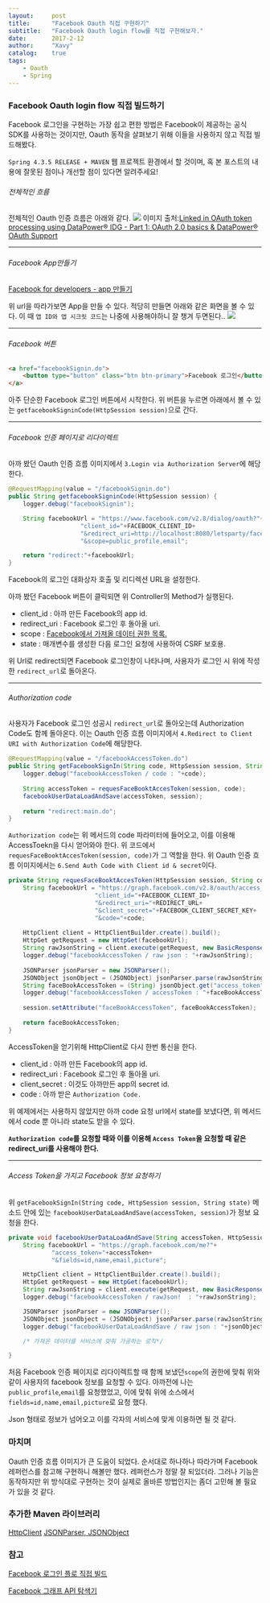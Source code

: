 ```yaml
---
layout:     post
title:      "Facebook Oauth 직접 구현하기"
subtitle:   "Facebook Oauth login flow를 직접 구현해보자."
date:       2017-2-12
author:     "Xavy"
catalog:    true
tags:
    - Oauth
    - Spring
---
```


### Facebook Oauth login flow 직접 빌드하기
Facebook 로그인을 구현하는 가장 쉽고 편한 방법은 Facebook이 제공하는 공식 SDK를 사용하는 것이지만, Oauth 동작을 살펴보기 위해 이들을 사용하지 않고 직접 빌드해봤다.

`Spring 4.3.5 RELEASE + MAVEN` 웹 프로젝트 환경에서 할 것이며, 혹 본 포스트의 내용에 잘못된 점이나 개선할 점이 있다면 알려주세요!

###### 전체적인 흐름

전체적인 Oauth 인증 흐름은 아래와 같다.
<img class="shadow" src="/img/my-post/2/oauth_flow.png" >
이미지 출처:[Linked in OAuth token processing using DataPower® IDG - Part 1: OAuth 2.0 basics & DataPower® OAuth Support](https://www.linkedin.com/pulse/oauth-token-processing-using-datapower-idg-part-1-20-julian-smiles)

- - -

###### Facebook App만들기

[Facebook for developers - app 만들기](https://developers.facebook.com/apps/)

위 url을 따라가보면 App을 만들 수 있다. 적당히 만들면 아래와 같은 화면을 볼 수 있다. 이 때 `앱 ID와 앱 시크릿 코드`는 나중에 사용해야하니 잘 챙겨 두면된다..
<img class="shadow" src="/img/my-post/2/app_id_pw.png" >

- - -

###### Facebook 버튼

```html
<a href="facebookSignin.do">
	<button type="button" class="btn btn-primary">Facebook 로그인</button>
</a>
```

아주 단순한 Facebook 로그인 버튼에서 시작한다. 위 버튼을 누르면 아래에서 볼 수 있는 `getfacebookSigninCode(HttpSession session)`으로 간다.

- - - 

###### Facebook 인증 페이지로 리다이렉트

아까 봤던 Oauth 인증 흐름 이미지에서 `3.Login via Authorization Server`에 해당한다.

```java
@RequestMapping(value = "/facebookSignin.do")
public String getfacebookSigninCode(HttpSession session) {
	logger.debug("facebookSignin");

	String facebookUrl = "https://www.facebook.com/v2.8/dialog/oauth?"+
					"client_id="+FACEBOOK_CLIENT_ID+
					"&redirect_uri=http://localhost:8080/letsparty/facebookAccessToken.do"+
					"&scope=public_profile,email";

	return "redirect:"+facebookUrl;
}
```

Facebook의 로그인 대화상자 호출 및 리디렉션 URL을 설정한다.

아까 봤던 Facebook 버튼이 클릭되면 위 Controller의 Method가 실행된다.

- client_id : 아까 만든 Facebook의 app id.
- redirect_uri : Facebook 로그인 후 돌아올 uri.
- scope : [Facebook에서 가져올 데이터 권한 목록.](https://developers.facebook.com/docs/facebook-login/permissions)
- state : 매개변수를 생성한 다음 로그인 요청에 사용하여 CSRF 보호용.

위 Url로 redirect되면 Facebook 로그인창이 나타나며, 사용자가 로그인 시 위에 작성한 `redirect_url`로 돌아온다.

- - -

###### Authorization code

사용자가 Facebook 로그인 성공시 `redirect_url`로 돌아오는데 Authorization Code도 함께 돌아온다.
이는 Oauth 인증 흐름 이미지에서 `4.Redirect to Client URI with Authorization Code`에 해당한다.

```java
@RequestMapping(value = "/facebookAccessToken.do")
public String getFacebookSignIn(String code, HttpSession session, String state) throws Exception {
	logger.debug("facebookAccessToken / code : "+code);
	
	String accessToken = requesFaceBooktAccesToken(session, code);
	facebookUserDataLoadAndSave(accessToken, session);
	
	return "redirect:main.do";
}
```

`Authorization code`는 위 메서드의 code 파라미터에 들어오고, 이를 이용해 AccessToekn을 다시 얻어와야 한다. 위 코드에서 `requesFaceBooktAccesToken(session, code)`가 그 역할을 한다.
위 Oauth 인증 흐름 이미지에서는 `6.Send Auth Code with Client id & secret`이다.

```java
private String requesFaceBooktAccesToken(HttpSession session, String code) throws Exception {
	String facebookUrl = "https://graph.facebook.com/v2.8/oauth/access_token?"+
					 	"client_id="+FACEBOOK_CLIENT_ID+
					 	"&redirect_uri="+REDIRECT_URL+
					 	"&client_secret="+FACEBOOK_CLIENT_SECRET_KEY+
					 	"&code="+code;
	
	HttpClient client = HttpClientBuilder.create().build();
	HttpGet getRequest = new HttpGet(facebookUrl);
	String rawJsonString = client.execute(getRequest, new BasicResponseHandler());
	logger.debug("facebookAccessToken / raw json : "+rawJsonString);
	
	JSONParser jsonParser = new JSONParser();
	JSONObject jsonObject = (JSONObject) jsonParser.parse(rawJsonString);
	String faceBookAccessToken = (String) jsonObject.get("access_token");
	logger.debug("facebookAccessToken / accessToken : "+faceBookAccessToken);
	
	session.setAttribute("faceBookAccessToken", faceBookAccessToken);
	
	return faceBookAccessToken;
}
```

AccessToken을 얻기위해 HttpClient로 다시 한번 통신을 한다.

- client_id : 아까 만든 Facebook의 app id.
- redirect_uri : Facebook 로그인 후 돌아올 uri.
- client_secret : 이것도 아까만든 app의 secret id.
- code : 아까 받은 `Authorization Code.`

위 예제에서는 사용하지 않았지만 아까 code 요청 url에서 state를 보냈다면, 위 메서드에서 code 뿐 아니라 state도 받을 수 있다.

 **`Authorization code`를 요청할 때와 이를 이용해 `Access Token`을 요청할 때 같은 redirect_uri를 사용해야 한다.**

- - -

###### Access Token을 가지고 Facebook 정보 요청하기

위 `getFacebookSignIn(String code, HttpSession session, String state)` 메소드 안에 있는 `facebookUserDataLoadAndSave(accessToken, session)`가 정보 요청을 한다.

```java
private void facebookUserDataLoadAndSave(String accessToken, HttpSession session) throws Exception {
    String facebookUrl = "https://graph.facebook.com/me?"+
            "access_token="+accessToken+
            "&fields=id,name,email,picture";

    HttpClient client = HttpClientBuilder.create().build();
    HttpGet getRequest = new HttpGet(facebookUrl);
    String rawJsonString = client.execute(getRequest, new BasicResponseHandler());
    logger.debug("facebookAccessToken / rawJson!  : "+rawJsonString);

    JSONParser jsonParser = new JSONParser();
    JSONObject jsonObject = (JSONObject) jsonParser.parse(rawJsonString);
    logger.debug("facebookUserDataLoadAndSave / raw json : "+jsonObject);

	/* 가져온 데이터를 서비스에 맞춰 가공하는 로직*/

}
```

처음 Facebook 인증 페이지로 리다이렉트할 때 함께 보냈던`scope`의 권한에 맞춰 위와같이 사용자의 facebook 정보를 요청할 수 있다. 아까전에 나는 `public_profile`,`email`를 요청했었고, 이에 맞춰 위에 소스에서 `fields=id,name,email,picture`로 요청 했다.

Json 형태로 정보가 넘어오고 이를 각자의 서비스에 맞게 이용하면 될 것 같다.

### 마치며

Oauth 인증 흐름 이미지가 큰 도움이 되었다. 순서대로 하나하나 따라가며 Facebook 레퍼런스를 참고해 구현하니 해볼만 했다. 레퍼런스가 정말 잘 되있더라. 그러나 기능은 동작하지만 위 방식대로 구현하는 것이 실제로 올바른 방법인지는 좀더 고민해 볼 필요가 있을 것 같다.

### 추가한 Maven 라이브러리

[HttpClient](https://mvnrepository.com/artifact/org.apache.httpcomponents/httpclient/4.5.2)
[JSONParser, JSONObject](https://mvnrepository.com/artifact/com.googlecode.json-simple/json-simple/1.1.1) 

### 참고

[Facebook 로그인 플로 직접 빌드](https://developers.facebook.com/docs/facebook-login/manually-build-a-login-flow)

[Facebook 그래프 API 탐색기](https://developers.facebook.com/tools/explorer/)